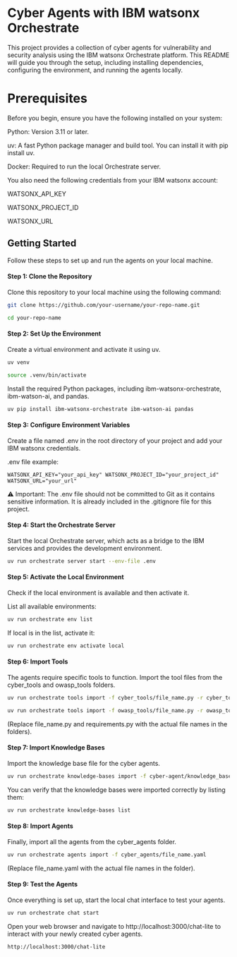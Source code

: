 # Cyber Agents with IBM watsonx Orchestrate
This project provides a collection of cyber agents for vulnerability and security analysis using the IBM watsonx Orchestrate platform. This README will guide you through the setup, including installing dependencies, configuring the environment, and running the agents locally.

# Prerequisites
Before you begin, ensure you have the following installed on your system:

Python: Version 3.11 or later.

uv: A fast Python package manager and build tool. You can install it with pip install uv.

Docker: Required to run the local Orchestrate server.

You also need the following credentials from your IBM watsonx account:

WATSONX_API_KEY

WATSONX_PROJECT_ID

WATSONX_URL

## Getting Started
Follow these steps to set up and run the agents on your local machine.

#### Step 1: Clone the Repository
Clone this repository to your local machine using the following command:

```sh
git clone https://github.com/your-username/your-repo-name.git
```

```sh
cd your-repo-name
```

#### Step 2: Set Up the Environment
Create a virtual environment and activate it using uv.

```sh
uv venv
```
```sh
source .venv/bin/activate
```

Install the required Python packages, including ibm-watsonx-orchestrate, ibm-watson-ai, and pandas.

```sh
uv pip install ibm-watsonx-orchestrate ibm-watson-ai pandas
```

#### Step 3: Configure Environment Variables
Create a file named .env in the root directory of your project and add your IBM watsonx credentials.

.env file example:

`WATSONX_API_KEY="your_api_key"
WATSONX_PROJECT_ID="your_project_id"
WATSONX_URL="your_url"`

⚠️ Important: The .env file should not be committed to Git as it contains sensitive information. It is already included in the .gitignore file for this project.

#### Step 4: Start the Orchestrate Server
Start the local Orchestrate server, which acts as a bridge to the IBM services and provides the development environment.

```sh
uv run orchestrate server start --env-file .env
```

#### Step 5: Activate the Local Environment
Check if the local environment is available and then activate it.

List all available environments:

```sh
uv run orchestrate env list
```

If local is in the list, activate it:

```sh
uv run orchestrate env activate local
```

#### Step 6: Import Tools
The agents require specific tools to function. Import the tool files from the cyber_tools and owasp_tools folders.

```sh
uv run orchestrate tools import -f cyber_tools/file_name.py -r cyber_tools/requirements.py
```
```sh
uv run orchestrate tools import -f owasp_tools/file_name.py -r owasp_tools/requirements.py
```

(Replace file_name.py and requirements.py with the actual file names in the folders).

#### Step 7: Import Knowledge Bases
Import the knowledge base file for the cyber agents.

```sh
uv run orchestrate knowledge-bases import -f cyber-agent/knowledge_bases.py
```

You can verify that the knowledge bases were imported correctly by listing them:

```sh
uv run orchestrate knowledge-bases list
```

#### Step 8: Import Agents
Finally, import all the agents from the cyber_agents folder.

```sh
uv run orchestrate agents import -f cyber_agents/file_name.yaml
```

(Replace file_name.yaml with the actual file names in the folder).

#### Step 9: Test the Agents
Once everything is set up, start the local chat interface to test your agents.

```sh
uv run orchestrate chat start
```

Open your web browser and navigate to http://localhost:3000/chat-lite to interact with your newly created cyber agents.

```sh
http://localhost:3000/chat-lite
```

